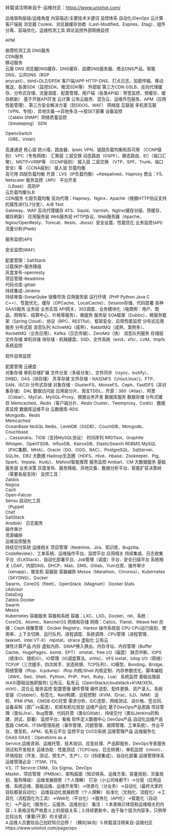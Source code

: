转载请注明来自于-运维社区：https://www.unixhot.com/
<tbody>
<tr>
<td colspan="3" width="283" height="40"><span style="font-size: 10pt;">运维架构层级/运维角度</span></td>
<td width="818"><span style="font-size: 10pt;">内容描述/主要技术关键词</span></td>
<td width="146"><span style="font-size: 10pt;">监控体系</span></td>
<td width="153"><span style="font-size: 10pt;">自动化/DevOps</span></td>
<td><span style="font-size: 10pt;">云计算</span></td>
</tr>
<tr>
<td rowspan="3" width="81" height="120"><span style="font-size: 10pt;">客户端层</span></td>
<td colspan="2" width="202"><span style="font-size: 10pt;">浏览器</span></td>
<td width="818"><span style="font-size: 10pt;">Cookie、浏览器缓存协商（Last-Modified、Expires、Etag）、组件分离、前端优化、运维检测工具</span></td>
<td rowspan="5" width="146"><span style="font-size: 10pt;">舆论监控外部网络监控</span><p></p>
<p><span style="font-size: 10pt;">APM</span></p></td>
<td rowspan="3" width="153"><span style="font-size: 10pt;">故障检测工具</span></td>
<td rowspan="5" width="131"><span style="font-size: 10pt;">DNS服务</span><br>
<span style="font-size: 10pt;"> CDN服务</span><br>
<span style="font-size: 10pt;"> 移动服务</span><br>
<span style="font-size: 10pt;"> 云盾</span></td>
</tr>
<tr>
<td colspan="2" width="202" height="40"><span style="font-size: 10pt;">DNS</span></td>
<td width="818"><span style="font-size: 10pt;">浏览器DNS缓存、DNS缓存、自建DNS服务器、商业DNS产品、智能DNS、公共DNS（BGP</span><br>
<span style="font-size: 10pt;"> anycast）、bind+DLZ/DPDK</span></td>
</tr>
<tr>
<td colspan="2" height="40"><span style="font-size: 10pt;">客户端/APP</span></td>
<td><span style="font-size: 10pt;">HTTP-DNS、打点日志、加密传输、移动推送、各类SDK（监控SDK、推流SDK等）</span></td>
</tr>
<tr>
<td rowspan="2" width="81" height="80"><span style="font-size: 10pt;">外部层</span></td>
<td colspan="2" width="202"><span style="font-size: 10pt;">第三方CDN</span></td>
<td width="818"><span style="font-size: 10pt;">GSLB、反向代理缓存、分布式存储、流量调度、配置管理、用户端（各类API如：带宽监控、预缓存、缓存刷新）</span></td>
<td rowspan="2" width="153"><span style="font-size: 10pt;">基于开放API开发</span></td>
</tr>
<tr>
<td colspan="2" width="202" height="40"><span style="font-size: 10pt;">云计算</span></td>
<td width="818"><span style="font-size: 10pt;">公有云服务、混合云、运维外包服务、APM（应用性能管理）、第三方安全解决方案（防DDOS、WAF）</span></td>
</tr>
<tr>
<td rowspan="4" width="81" height="160"><span style="font-size: 10pt;">网络层</span></td>
<td colspan="2" width="202"><span style="font-size: 10pt;">互联层</span></td>
<td width="818"><span style="font-size: 10pt;">多机房互联（VPN、专线）、异地灾备--&gt;异地多活--&gt;按SET部署</span></td>
<td rowspan="4" width="146"><span style="font-size: 10pt;">设备监控</span><br>
<span style="font-size: 10pt;"> （Zabbix SNMP）网络质量监控</span><br>
<span style="font-size: 10pt;"> （Smokeping）</span></td>
<td rowspan="4" width="153"><span style="font-size: 10pt;">SDN</span><p></p>
<p><span style="font-size: 10pt;">OpenvSwitch</span><br>
<span style="font-size: 10pt;"> （GRE、Vxlan）</span></p></td>
<td><span style="font-size: 10pt;">高速通道</span></td>
</tr>
<tr>
<td colspan="2" width="202" height="40"><span style="font-size: 10pt;">核心层</span></td>
<td width="818"><span style="font-size: 10pt;">防火墙、路由器、Ipsec VPN、链路负载均衡和高可用 （CCNP级别）</span></td>
<td rowspan="3" width="131"><span style="font-size: 10pt;">VPC（专有网络）</span></td>
</tr>
<tr>
<td colspan="2" width="202" height="40"><span style="font-size: 10pt;">汇聚层</span></td>
<td width="818"><span style="font-size: 10pt;">三层交换 动态路由（OSPF）、静态路由、EC（端口汇聚）、MSTP+VRRP等 （CCNP级别）</span></td>
</tr>
<tr>
<td colspan="2" width="202" height="40"><span style="font-size: 10pt;">接入层</span></td>
<td width="818"><span style="font-size: 10pt;">二层交换 （VTP、SPF、Trunk、端口安全）等 （CCNA级别）</span></td>
</tr>
<tr>
<td rowspan="3" width="81" height="120"><span style="font-size: 10pt;">接入层</span></td>
<td rowspan="2" width="100"><span style="font-size: 10pt;">负载均衡</span><br>
<span style="font-size: 10pt;"> 高可用</span></td>
<td width="102"><span style="font-size: 10pt;">四层负载均衡</span></td>
<td width="818"><span style="font-size: 10pt;">开源：LVS（IP负载均衡）+Keepalived、Haproxy 商业：F5、Netscaler</span></td>
<td rowspan="3" width="146"><span style="font-size: 10pt;">服务监控（API）</span></td>
<td rowspan="3" width="153"><span style="font-size: 10pt;">平台开发</span><br>
<span style="font-size: 10pt;"> （LBaas）</span></td>
<td rowspan="3" width="131"><span style="font-size: 10pt;">高防IP</span><br>
<span style="font-size: 10pt;"> 云负载均衡SLB</span><br>
<span style="font-size: 10pt;"> CDN服务</span></td>
</tr>
<tr>
<td width="102" height="40"><span style="font-size: 10pt;">七层负载均衡</span></td>
<td width="818"><span style="font-size: 10pt;">反向代理：Haproxy、Nginx、Apache（根据HTTP协议支持的属性进行L7分发）、A/B Test</span><br>
<span style="font-size: 10pt;"> Gateway、WAF</span></td>
</tr>
<tr>
<td colspan="2" width="202" height="40"><span style="font-size: 10pt;">反向代理缓存</span></td>
<td width="818"><span style="font-size: 10pt;">ATS、Squid、Varnish、Nginx(缓存分级、预缓存、缓存刷新）</span></td>
</tr>
<tr>
<td rowspan="5" width="81" height="200"><span style="font-size: 10pt;">应用服务层</span></td>
<td colspan="2" width="202"><span style="font-size: 10pt;">Web服务层</span></td>
<td width="818"><span style="font-size: 10pt;">HTTP协议、Web服务器（Apache、Nginx/OpenResty、Tomcat、Resin、Jboss）安全设置、性能优化</span></td>
<td rowspan="5" width="146"><span style="font-size: 10pt;">业务监控(API)流量分析(Piwik)</span><p></p>
<p><span style="font-size: 10pt;">服务监控(API)</span></p>
<p><span style="font-size: 10pt;">安全监控(WAF)</span></p></td>
<td rowspan="5" width="153"><span style="font-size: 10pt;">配置管理：SaltStack</span><br>
<span style="font-size: 10pt;"> 过载保护-服务降级</span><br>
<span style="font-size: 10pt;"> 灰度发布-openresty</span><br>
<span style="font-size: 10pt;"> 项目管理-Readmine</span><br>
<span style="font-size: 10pt;"> 代码仓库-gitlab</span><br>
<span style="font-size: 10pt;"> 持续集成-Jenkins</span><br>
<span style="font-size: 10pt;"> 持续审查-SonarQube</span></td>
<td><span style="font-size: 10pt;">镜像市场</span></td>
</tr>
<tr>
<td colspan="2" width="202" height="40"><span style="font-size: 10pt;">应用服务层</span></td>
<td width="818"><span style="font-size: 10pt;">运行环境（PHP Python Java C</span><br>
<span style="font-size: 10pt;"> C++）、性能优化、缓存（OPCache、LocalCache）、Session存储、代码部署</span></td>
<td rowspan="2"><span style="font-size: 10pt;">各种SAAS服务</span></td>
</tr>
<tr>
<td rowspan="2" width="100" height="80"><span style="font-size: 10pt;">业务层</span></td>
<td width="102"><span style="font-size: 10pt;">业务实现</span></td>
<td width="818"><span style="font-size: 10pt;">API网关、302调度、业务模块化（电商例：用户、商品、购物车、结算中心、价格等服务）、微服务</span></td>
</tr>
<tr>
<td width="102" height="40"><span style="font-size: 10pt;">服务层</span></td>
<td width="818"><span style="font-size: 10pt;">SOA框架（Dubbo）、微服务框架（Spring Cloud）、协议（RPC、RESTful）、框架安全、应用性能监控</span></td>
<td><span style="font-size: 10pt;">分布式应用服务</span></td>
</tr>
<tr>
<td width="100" height="40"><span style="font-size: 10pt;">分布式层</span></td>
<td width="102"><span style="font-size: 10pt;">消息队列</span></td>
<td width="818"><span style="font-size: 10pt;">ActiveMQ（成熟）、RabbitMQ（成熟、案例多）、RocketMQ（业务应用）、Kafka（日志传输）、ZeroMQ（快）</span></td>
<td><span style="font-size: 10pt;">消息队列服务</span></td>
</tr>
<tr>
<td rowspan="10" width="81" height="402"><span style="font-size: 10pt;">存储层</span></td>
<td rowspan="4" width="100"><span style="font-size: 10pt;">文件存储</span></td>
<td><span style="font-size: 10pt;">单机存储</span></td>
<td width="818"><span style="font-size: 10pt;">块存储 - 机械硬盘、SSD、文件系统（ext4、xfs）、LVM、tmpfs</span></td>
<td rowspan="5" width="146"><span style="font-size: 10pt;">系统监控</span><p></p>
<p><span style="font-size: 10pt;">软件自带监控</span></p></td>
<td rowspan="5" width="153"><span style="font-size: 10pt;">配置管理</span></td>
<td rowspan="4" width="131"><span style="font-size: 10pt;">云硬盘</span><br>
<span style="font-size: 10pt;"> 对象存储</span></td>
</tr>
<tr>
<td height="40"><span style="font-size: 10pt;">单机存储扩展</span></td>
<td width="818"><span style="font-size: 10pt;">文件分发（多级分发）、文件同步（rsync、inotify）、DRBD、DAS（块存储）</span></td>
</tr>
<tr>
<td width="102" height="40"><span style="font-size: 10pt;">共享存储</span></td>
<td width="818"><span style="font-size: 10pt;">文件存储 - NAS[NFS（Unix/Linux）]、FTP、SAN、iSCSI</span></td>
</tr>
<tr>
<td width="102" height="40"><span style="font-size: 10pt;">分布式存储</span></td>
<td width="818"><span style="font-size: 10pt;">对象存储 - GlusterFS、MooseFS、Ceph、FastDFS（非对象存储）</span></td>
</tr>
<tr>
<td width="100" height="40"><span style="font-size: 10pt;">DAL</span></td>
<td width="102"><span style="font-size: 10pt;">数据访问层</span></td>
<td width="818"><span style="font-size: 10pt;">应用层分片、淘宝TDDL、开源：360（Atlas）、阿里（Cobar）、MyCat、MySQL-Proxy、根据业务开发</span></td>
<td><span style="font-size: 10pt;">数据库服务</span></td>
</tr>
<tr>
<td rowspan="5" width="100" height="202"><span style="font-size: 10pt;">数据存储</span></td>
<td width="102"><span style="font-size: 10pt;">分布式缓存</span></td>
<td width="818"><span style="font-size: 10pt;">Memcached、Redis（客户端分片、Redis Cluster、Twemproxy、Codis）</span></td>
<td rowspan="4" width="146"><span style="font-size: 10pt;">数据库监控</span></td>
<td rowspan="4" width="153"><span style="font-size: 10pt;">数据库运维平台</span></td>
<td rowspan="4" width="131"><span style="font-size: 10pt;">云数据库-RDS</span><br>
<span style="font-size: 10pt;"> Mongodb、Redis</span><br>
<span style="font-size: 10pt;"> Memcached</span><br>
<span style="font-size: 10pt;"> OceanBase</span></td>
</tr>
<tr>
<td width="102" height="40"><span style="font-size: 10pt;">NoSQL</span></td>
<td width="818"><span style="font-size: 10pt;">Redis、LevelDB（SSDB）、CouchDB、Mongodb、Couchbase</span><br>
<span style="font-size: 10pt;"> 、Cassandra、TiDB（支持MySQL协议）</span></td>
</tr>
<tr>
<td width="102" height="40"><span style="font-size: 10pt;">时间序列</span></td>
<td width="818"><span style="font-size: 10pt;">RRDTool、Graphite</span><br>
<span style="font-size: 10pt;"> Whisper、OpenTSDB、InfluxDB、KairosDB、ElasticSearch</span></td>
</tr>
<tr>
<td width="102" height="40"><span style="font-size: 10pt;">RDBMS</span></td>
<td width="818"><span style="font-size: 10pt;">MySQL（PXC集群、MHA）、Oracle（DG、OGG、RAC）、PostgreSQL、SqlServer、SQLite、DB2</span></td>
</tr>
<tr>
<td width="102" height="42"><span style="font-size: 10pt;">大数据</span></td>
<td width="818"><span style="font-size: 10pt;">Hadoop生态圈（HDFS、Hive、Hbase、Zookeeper、Pig、Spark、Impala、Kudu）、Mahout智能推荐</span></td>
<td width="146"><span style="font-size: 10pt;">服务监控</span></td>
<td width="153"><span style="font-size: 10pt;">Ambari、CM</span></td>
<td><span style="font-size: 10pt;">大数据服务</span></td>
</tr>
<tr>
<td rowspan="4" width="81" height="162"><span style="font-size: 10pt;">基础服务层</span></td>
<td colspan="2" width="202"><span style="font-size: 10pt;">业务决策</span></td>
<td width="818"><span style="font-size: 10pt;">灰度发布、服务降级、异地灾备、数据分析平台、智能扩容决策树（需要各层支持）</span></td>
<td rowspan="4" width="146"><span style="font-size: 10pt;">监控工具：</span><br>
<span style="font-size: 10pt;"> Zabbix</span><br>
<span style="font-size: 10pt;"> Nagios</span><br>
<span style="font-size: 10pt;"> Cacti</span><br>
<span style="font-size: 10pt;"> Open-Falcon</span><br>
<span style="font-size: 10pt;"> Sensu</span></td>
<td rowspan="4" width="153"><span style="font-size: 10pt;">自动化工具</span><br>
<span style="font-size: 10pt;"> （Puppet</span><br>
<span style="font-size: 10pt;"> Chef</span><br>
<span style="font-size: 10pt;"> SaltStack</span><br>
<span style="font-size: 10pt;"> Ansible）</span></td>
<td rowspan="4" width="131"><span style="font-size: 10pt;">日志服务</span><br>
<span style="font-size: 10pt;"> 操作审计</span><br>
<span style="font-size: 10pt;"> 资源编排</span><br>
<span style="font-size: 10pt;"> 运维监控服务</span><br>
<span style="font-size: 10pt;"> 持续交付系统</span></td>
</tr>
<tr>
<td colspan="2" width="202" height="40"><span style="font-size: 10pt;">运维相关</span></td>
<td width="818"><span style="font-size: 10pt;">项目管理（Redmine、Jira、知识库、Bugzilla、CodeReview）、工单系统、运维操作平台、监控平台</span></td>
</tr>
<tr>
<td colspan="2" width="202" height="40"><span style="font-size: 10pt;">应用相关</span></td>
<td width="818"><span style="font-size: 10pt;">持续集成、日志收集平台（ELKStack）、自动化部署平台、Job管理（调度）平台、安全扫描平台</span></td>
</tr>
<tr>
<td colspan="2" width="202" height="40"><span style="font-size: 10pt;">系统相关</span></td>
<td width="818"><span style="font-size: 10pt;">LDAP、内部DNS、DHCP、Mail、SMS、Gitlab、Yum仓库、操作审计（xenapp）、堡垒机</span></td>
</tr>
<tr>
<td rowspan="3" width="81" height="120"><span style="font-size: 10pt;">容器层</span></td>
<td colspan="2" width="202"><span style="font-size: 10pt;">容器编排</span></td>
<td width="818"><span style="font-size: 10pt;">Mesos（Marathon、Chronos）、Kubernetes（SKYDNS）、Docker</span><br>
<span style="font-size: 10pt;"> Swarm、CoreOS（fleet）、OpenStack（Magnum）</span></td>
<td rowspan="3" width="146"><span style="font-size: 10pt;">Docker Stats</span><br>
<span style="font-size: 10pt;"> cAdvisor</span><br>
<span style="font-size: 10pt;"> DataDog</span><br>
<span style="font-size: 10pt;"> Zabbix</span></td>
<td rowspan="3" width="153"><span style="font-size: 10pt;">Docker</span><br>
<span style="font-size: 10pt;"> Swarm</span><br>
<span style="font-size: 10pt;"> Mesos</span><br>
<span style="font-size: 10pt;"> Kubernetes</span></td>
<td rowspan="3" width="131"><span style="font-size: 10pt;">容器服务</span></td>
</tr>
<tr>
<td colspan="2" width="202" height="40"><span style="font-size: 10pt;">容器和系统</span></td>
<td width="818"><span style="font-size: 10pt;">容器：LXC、LXD、Docker、rkt、系统：CoreOS、Atomic、RancherOS</span></td>
</tr>
<tr>
<td colspan="2" width="202" height="40"><span style="font-size: 10pt;">网络和存储</span></td>
<td width="818"><span style="font-size: 10pt;">网络：Calico、Flanel、Weave Net 存储：Ceph 镜像管理：Docker Registry、Harbor</span></td>
</tr>
<tr>
<td rowspan="5" width="81" height="200"><span style="font-size: 10pt;">操作系统层</span></td>
<td colspan="2" width="202"><span style="font-size: 10pt;">CPU</span></td>
<td width="818"><span style="font-size: 10pt;">CPU运行级别、使用率、上下文切换、运行队列、进程调度、系统调用、CPU管理（进程管理、taskset、intel VT-X）</span></td>
<td width="146"><span style="font-size: 10pt;">mpstat、strace</span></td>
<td rowspan="5" width="153"><span style="font-size: 10pt;">虚拟化</span></td>
<td rowspan="8" width="131"><span style="font-size: 10pt;">公有云</span><br>
<span style="font-size: 10pt;"> 弹性计算产品</span></td>
</tr>
<tr>
<td colspan="2" width="202" height="40"><span style="font-size: 10pt;">内存</span></td>
<td width="818"><span style="font-size: 10pt;">虚拟内存、SWAP换入换出、内存寻址、内存管理（Buffer Cache、HugePages、ksmd、EPT）</span></td>
<td width="146"><span style="font-size: 10pt;">vmstat、free</span></td>
</tr>
<tr>
<td colspan="2" width="202" height="40"><span style="font-size: 10pt;">I/O（磁盘）</span></td>
<td width="818"><span style="font-size: 10pt;">缺页中断、IOPS（顺序IO、随机IO）、IO管理（IO调度算法、virtio）、VFS</span></td>
<td width="146"><span style="font-size: 10pt;">iostat、iotop</span></td>
</tr>
<tr>
<td colspan="2" width="202" height="40"><span style="font-size: 10pt;">I/O（网络）</span></td>
<td width="818"><span style="font-size: 10pt;">TCP/IP（三次握手、四次挥手、状态转换、TCP队列）、IO模型、Bonding、Bridge、网络管理（iftop、tcpdump）</span></td>
<td width="146"><span style="font-size: 10pt;">iftop</span></td>
</tr>
<tr>
<td colspan="2" height="40"><span style="font-size: 10pt;">内核/Shell</span></td>
<td width="818"><span style="font-size: 10pt;">内核定制、内存参数优化、脚本编程（AWK、Sed、Shell、Python、PHP、Perl、Ruby、Lua）</span></td>
<td width="146"><span style="font-size: 10pt;">系统监控</span></td>
</tr>
<tr>
<td rowspan="3" width="81" height="122"><span style="font-size: 10pt;">基础设施层</span></td>
<td colspan="2" width="202"><span style="font-size: 10pt;">IAAS(基础设施即服务)</span></td>
<td width="818"><span style="font-size: 10pt;">公有云、私有云（OpenStack/cloudstack+KVM/XEN、oVirt）、混合云</span></td>
<td width="146"><span style="font-size: 10pt;">服务监控</span></td>
<td width="153"><span style="font-size: 10pt;">配置管理</span></td>
</tr>
<tr>
<td colspan="2" width="202" height="42"><span style="font-size: 10pt;">硬件管理</span></td>
<td width="818"><span style="font-size: 10pt;">硬件选型、配件更换、资产录入、系统安装（Cobbler）、标签化、Raid构建、远程控制（KVM、iDrac、ILO、IMM）</span></td>
<td rowspan="2" width="146"><span style="font-size: 10pt;">巡检、IPMI</span></td>
<td rowspan="2" width="153"><span style="font-size: 10pt;">IPMI、CMDB</span></td>
</tr>
<tr>
<td colspan="2" width="202" height="40"><span style="font-size: 10pt;">IDC托管</span></td>
<td width="818"><span style="font-size: 10pt;">需求分析、IDC选型、网络测试、谈价格、签合同、设备采购（原厂vs渠道）、机柜和机位规划</span></td>
</tr>
<tr>
<td rowspan="2" width="81" height="80"><span style="font-size: 10pt;">运维产品化</span></td>
<td colspan="2" width="202"><span style="font-size: 10pt;">基于DevOps产品思路</span></td>
<td width="818"><span style="font-size: 10pt;">项目管理（类似Jira）、Bug管理、代码托管（类似Gitlab）、持续交付（类似Jenkins的构建、测试、部署）</span></td>
<td width="146"><span style="font-size: 10pt;">监控平台、看板</span></td>
<td width="153"><span style="font-size: 10pt;">软件定义数据中心</span></td>
<td width="131"><span style="font-size: 10pt;">DevOps产品</span></td>
</tr>
<tr>
<td colspan="2" width="202" height="40"><span style="font-size: 10pt;">自动化运维产品思路</span></td>
<td width="818"><span style="font-size: 10pt;">CMDB、ITSM管理系统（事件管理、问题管理、故障管理、工单系统）、作业平台、堡垒机、APM、私有云平台</span></td>
<td width="146"><span style="font-size: 10pt;">监控平台</span></td>
<td width="153"><span style="font-size: 10pt;">CI/CD系统</span></td>
<td width="131"><span style="font-size: 10pt;">运维管理产品</span></td>
</tr>
<tr>
<td width="81" height="40"><span style="font-size: 10pt;">运维服务化</span></td>
<td colspan="2" width="202"><span style="font-size: 10pt;">OAAS</span></td>
<td colspan="4" width="1248"><span style="font-size: 10pt;">OAAS：Operations as a</span><br>
<span style="font-size: 10pt;"> Service,运维咨询、运维托管、技术培训、应急处理、产品即服务、DevOps专家服务</span></td>
</tr>
<tr>
<td colspan="3" width="283" height="40"><span style="font-size: 10pt;">测试和开发相关</span></td>
<td colspan="4" width="1248"><span style="font-size: 10pt;">运维协助：性能测试（TCPCopy、日志转换）、单机监控（nmon）、环境规划（开发、测试、预生产、生产）、CI（持续集成）、自动化部署</span></td>
</tr>
<tr>
<td colspan="3" width="283" height="40"><span style="font-size: 10pt;">运维管理体系</span></td>
<td colspan="4" width="1248"><span style="font-size: 10pt;">运维管理必会：ITSM、ITIL</span><br>
<span style="font-size: 10pt;"> V3、IT Service CMM、Six Sigma、DevOps</span><br>
<span style="font-size: 10pt;"> Master、项目管理（PMBok）、架构层面（知识体系、运维方案、容量规划、灾备规划、服务降级）</span></td>
</tr>
<tr>
<td colspan="3" width="283" height="40"><span style="font-size: 10pt;">运维发展趋势（个人理解）</span></td>
<td colspan="4" width="1248"><span style="font-size: 10pt;">打杂（小公司啥都干）-&gt;分层（应用运维、系统运维、基础运维、运维开发等）-&gt;场景化（分业务）-&gt;自动化（最终大家的目标都是自动化）</span></td>
</tr>
<tr>
<td colspan="3" width="283" height="40"><span style="font-size: 10pt;">运维自动化发展趋势（个人理解）</span></td>
<td colspan="4" width="1248"><span style="font-size: 10pt;">标准化（文档化、流程化）-&gt;工具化（流程固化为工具）-&gt;Web化（平台化）-&gt;服务化（API化）-&gt;智能化（自动化）-&gt;产品化（服务化，云服务、运维创业）</span></td>
</tr>
<tr>
<td colspan="3" width="283" height="40"><span style="font-size: 10pt;">备注：</span></td>
<td colspan="4" width="1248"><span style="font-size: 10pt;">1.本表格只体现和运维相关的内容；2.表格没有严格意义上的层级关系；3.持续更新中，由于每个层次内容多，只例举比较出名（重要/开源）的关键词；</span><br>
<span style="font-size: 10pt;"> 4.运维人员要给自己划好知识边界！（横向|纵向）5.转载请注明来自-运维社区https://www.unixhot.com/page/ops</span></td>
</tr>
</tbody>
